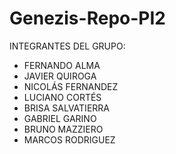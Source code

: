 # Genezis-Repo-PI2
INTEGRANTES DEL GRUPO:
- FERNANDO ALMA
- JAVIER QUIROGA
- NICOLÁS FERNANDEZ
- LUCIANO CORTÉS
- BRISA SALVATIERRA
- GABRIEL GARINO
- BRUNO MAZZIERO
- MARCOS RODRIGUEZ 

